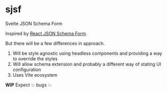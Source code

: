 # sjsf
Svelte JSON Schema Form

Inspired by [React JSON Schema Form](https://github.com/rjsf-team/react-jsonschema-form).

But there will be a few differences in approach.

1. Will be style agnostic using headless components and providing a way to override the styles
2. Will allow schema extension and probably a different way of stating UI configuration
3. Uses Vite ecosystem

**WIP** Expect 💥 bugs 💥